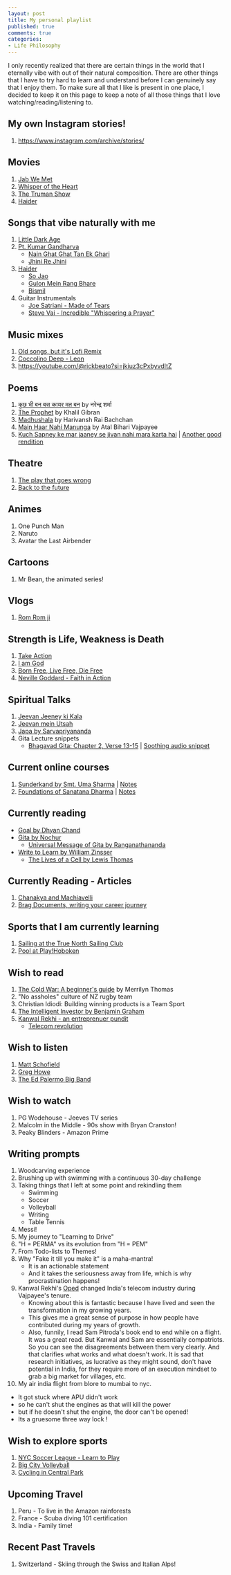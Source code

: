 ```yaml
---
layout: post
title: My personal playlist
published: true
comments: true
categories:
- Life Philosophy
---
```


I only recently realized that there are certain things in the world that I eternally vibe with out of their natural composition. There are other things that I have to try hard to learn and understand before I can genuinely say that I enjoy them. To make sure all that I like is present in one place, I decided to keep it on this page to keep a note of all those things that I love watching/reading/listening to. 

## My own Instagram stories!
1. https://www.instagram.com/archive/stories/

## Movies
1. [Jab We Met](https://www.imdb.com/title/tt1093370/)
2. [Whisper of the Heart](https://www.imdb.com/title/tt0113824/)
3. [The Truman Show](https://www.imdb.com/title/tt0120382/)
4. [Haider](https://www.imdb.com/title/tt3390572/)

## Songs that vibe naturally with me
1. [Little Dark Age](https://music.youtube.com/watch?v=ETEg-SB01QY&si=m2pNNlSB0dmkBMG4)
2. [Pt. Kumar Gandharva](https://en.wikipedia.org/wiki/Kumar_Gandharva)
   - [Nain Ghat Ghat Tan Ek Ghari](https://music.youtube.com/watch?v=AUFzPlBasio&si=Il5JnXQg8sMJMvaw)
   - [Jhini Re Jhini](https://youtu.be/nkPftO3O730)
3. [Haider](https://www.imdb.com/title/tt3390572/)
   - [So Jao](https://youtu.be/H-km32aDmxY)
   - [Gulon Mein Rang Bhare](https://www.youtube.com/watch?v=KNQ7ElKRtAs&pp=ygUMaGFpZGVyIHNvbmdz)
   - [Bismil](https://youtu.be/p6ZxI5_A69M)
4. Guitar Instrumentals
   - [Joe Satriani - Made of Tears](https://www.youtube.com/watch?v=M4lsB-B1O7U)
   - [Steve Vai - Incredible "Whispering a Prayer"](https://youtu.be/ZWRySOtRuiQ?si=wnKGqIBc12moHIzF)

## Music mixes
1. [Old songs, but it's Lofi Remix](https://youtu.be/BrnDlRmW5hs?si=2jecTT1rNKj3_gPy)
2. [Coccolino Deep - Leon](https://www.youtube.com/watch?v=KWUVTxkl5rI)
3. https://youtube.com/@rickbeato?si=jkiuz3cPxbyvdItZ

## Poems
1. [कुछ भी बन बस कायर मत बन](http://kavitakosh.org/kk/%E0%A4%95%E0%A5%81%E0%A4%9B_%E0%A4%AD%E0%A5%80_%E0%A4%AC%E0%A4%A8_%E0%A4%AC%E0%A4%B8_%E0%A4%95%E0%A4%BE%E0%A4%AF%E0%A4%B0_%E0%A4%AE%E0%A4%A4_%E0%A4%AC%E0%A4%A8_/_%E0%A4%A8%E0%A4%B0%E0%A5%87%E0%A4%A8%E0%A5%8D%E0%A4%A6%E0%A5%8D%E0%A4%B0_%E0%A4%B6%E0%A4%B0%E0%A5%8D%E0%A4%AE%E0%A4%BE) by नरेन्द्र शर्मा
2. [The Prophet](https://en.wikipedia.org/wiki/The_Prophet_(book)) by Khalil Gibran
3. [Madhushala](https://youtu.be/0nsWU-4R3mw) by Harivansh Rai Bachchan
4. [Main Haar Nahi Manunga](https://youtu.be/5QMEmtC7G20) by Atal Bihari Vajpayee
5. [Kuch Sapney ke mar jaaney se jivan nahi mara karta hai](https://youtu.be/hl9Ppi_d5cc) | [Another good rendition](https://youtu.be/mH1BHikh2GM)

## Theatre
1. [The play that goes wrong](https://www.newyorktheatreguide.com/show/14790-the-play-that-goes-wrong-tickets)
2. [Back to the future](https://www.newyorktheatreguide.com/show/26018-back-to-the-future-tickets)

## Animes
1. One Punch Man
2. Naruto
3. Avatar the Last Airbender

## Cartoons
1. Mr Bean, the animated series!

## Vlogs
1. [Rom Rom ji](https://youtube.com/@romromji?si=Ldi1Q9SL3XobIPG6)

## Strength is Life, Weakness is Death
1. [Take Action](https://youtu.be/xktn-KkQIZw?si=Op6KaZPs4Ykrnb4e)
2. [I am God](https://youtu.be/y0DlUcPgAoY?si=j0s-KnJnPYsjrQ0_)
3. [Born Free, Live Free, Die Free](https://youtu.be/xktn-KkQIZw?si=PCj_74YxbfIZSMhP)
4. [Neville Goddard - Faith in Action](https://youtu.be/4cHzkgJThFU?si=XB7j3JnPJfY0eUcs)

## Spiritual Talks
1. [Jeevan Jeeney ki Kala](https://youtu.be/mVBl__RbDsI)
2. [Jeevan mein Utsah](https://youtu.be/JnGvHt4aorY)
3. [Japa by Sarvapriyananda](https://youtu.be/ihjl6C61is8?si=Qz5bsKJ6WKibl-5o)
4. Gita Lecture snippets
   - [Bhagavad Gita: Chapter 2, Verse 13-15](https://github.com/kislayabhi/kislayabhi.github.io/blob/master/_posts/Gita.md) | [Soothing audio snippet](https://youtu.be/QD6PMVBDrZ4?t=1990)  

## Current online courses
1. [Sunderkand by Smt. Uma Sharma](https://youtu.be/QZoJ5rbu65E) | [Notes](https://docs.google.com/document/d/1ke8AWx5qmxLOrPC1_C1CGBw_p7wyyg5dCmLWkpfZ_3o/edit)
2. [Foundations of Sanatana Dharma](https://www.youtube.com/watch?v=fK_1yR1ZU_U&ab_channel=LearnSanskritOnline%3Avyoma-samskrta-pathasala) | [Notes](https://docs.google.com/document/d/17A87CVBnX53Ulfvi5NFigYXaxXqLcg_GitlaHvuu72Q/edit)

## Currently reading
*  [Goal by Dhyan Chand](http://bharatiyahockey.org/granthalaya/goal/)
*  [Gita by Nochur](https://voiceofrishis.myshopify.com/products/srimad-bhagavad-gita-elixir-of-eternal-wisdom-paperback)
     * [Universal Message of Gita by Ranganathananda](https://www.goodreads.com/book/show/1203062.Universal_Message_of_the_Bhagavad_Gita_Vol_1?from_search=true&from_srp=true&qid=d4jh3Lk9LY&rank=1) 
*  [Write to Learn by William Zinsser](https://goodreads.com/book/show/585474.Writing_to_Learn)
     * [The Lives of a Cell by Lewis Thomas](https://www.goodreads.com/book/show/294368.The_Lives_of_a_Cell?from_search=true&from_srp=true&qid=11e2221lE7&rank=1)

## Currently Reading - Articles
1. [Chanakya and Machiavelli](https://swarajyamag.com/featured/chanakya-and-machiavelli-two-realists-in-comparison)
2. [Brag Documents, writing your career journey](https://jvns.ca/blog/brag-documents/)

## Sports that I am currently learning
1. [Sailing at the True North Sailing Club](https://sailtruenorth.com/)
2. [Pool at Play!Hoboken](https://playhoboken.com/)

## Wish to read
1. [The Cold War: A beginner's guide](https://archive.org/details/coldwarbeginners0000thom) by Merrilyn Thomas
2. "No assholes" culture of NZ rugby team
3. Christian Idiodi: Building winning products is a Team Sport
4. [The Intelligent Investor by Benjamin Graham](https://www.goodreads.com/book/show/106835.The_Intelligent_Investor)
5. [Kanwal Rekhi - an entreprenuer pundit](https://kanwalrekhi.com/)
    - [Telecom revolution](https://www.linkedin.com/posts/kanwalrekhi_dot-hatao-desh-bachao-activity-7232880566948282368-RxL3?utm_source=share&utm_medium=member_ios)


## Wish to listen
1. [Matt Schofield](https://music.youtube.com/channel/UCJa1nIOOZ4HVM5v5ptCZAVw?si=anvwftx_RSbgz0kn)
2. [Greg Howe](https://music.youtube.com/channel/UCrLnkg-SiP0WpZrt1CZpTLA?si=hbhybO7SAW6Adb3v)
3. [The Ed Palermo Big Band](https://music.youtube.com/channel/UCxptQ3TtgatX4DnVUWeCZ5A?si=HFnzb83dcvqdS8Et)

## Wish to watch
1. PG Wodehouse - Jeeves TV series
2. Malcolm in the Middle - 90s show with Bryan Cranston!
3. Peaky Blinders - Amazon Prime

## Writing prompts
1. Woodcarving experience
2. Brushing up with swimming with a continuous 30-day challenge
3. Taking things that I left at some point and rekindling them
   - Swimming
   - Soccer
   - Volleyball
   - Writing
   - Table Tennis
4. Messi!
5. My journey to "Learning to Drive"
6. "H = PERMA" vs its evolution from "H = PEM"
7. From Todo-lists to Themes!
8. Why "Fake it till you make it" is a maha-mantra!
   - It is an actionable statement
   - And it takes the seriousness away from life, which is why procrastination happens!
9. Kanwal Rekhi's [Oped](https://www.linkedin.com/posts/kanwalrekhi_dot-hatao-desh-bachao-activity-7232880566948282368-RxL3?utm_source=share&utm_medium=member_ios) changed India's telecom industry during Vajpayee's tenure.
   - Knowing about this is fantastic because I have lived and seen the transformation in my growing years.
   - This gives me a great sense of purpose in how people have contributed during my years of growth.
   - Also, funnily, I read Sam Pitroda's book end to end while on a flight. It was a great read. But Kanwal and Sam are essentially compatriots. So you can see the disagreements between them very clearly. And that clarifies what works and what doesn't work.
   It is sad that research initiatives, as lucrative as they might sound, don't have potential in India, for they require more of an execution mindset to grab a big market for villages, etc.
10. My air india flight from blore to mumbai to nyc.
   - It got stuck where APU didn't work
   - so he can't shut the engines as that will kill the power
   - but if he doesn't shut the engine, the door can't be opened!
   - Its a gruesome three way lock !



## Wish to explore sports
1. [NYC Soccer League - Learn to Play](https://www.betterplayer.com/)
2. [Big City Volleyball](https://bigcityvolleyball.com/adult-classes)
3. [Cycling in Central Park](https://www.crca.net/join-crca)

## Upcoming Travel
1. Peru - To live in the Amazon rainforests
2. France - Scuba diving 101 certification
3. India - Family time!

## Recent Past Travels
1. Switzerland - Skiing through the Swiss and Italian Alps!
